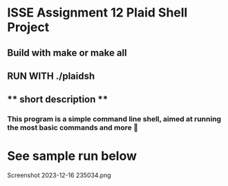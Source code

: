 # ISSE Assignment 12 Plaid Shell Project


## Build with make or make all

## RUN WITH ./plaidsh

## ** short description **
### This program is a simple command line shell, aimed at running the most basic commands and more 🙂

# See sample run below

Screenshot 2023-12-16 235034.png
